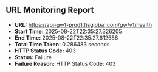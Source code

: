 ## URL Monitoring Report

- **URL:** https://api-gw1-prod1.fisglobal.com/gw/v1/health
- **Start Time:** 2025-08-22T22:35:27.326205
- **End Time:** 2025-08-22T22:35:27.612688
- **Total Time Taken:** 0.286483 seconds
- **HTTP Status Code:** 403
- **Status:** Failure
- **Failure Reason:** HTTP Status Code: 403
